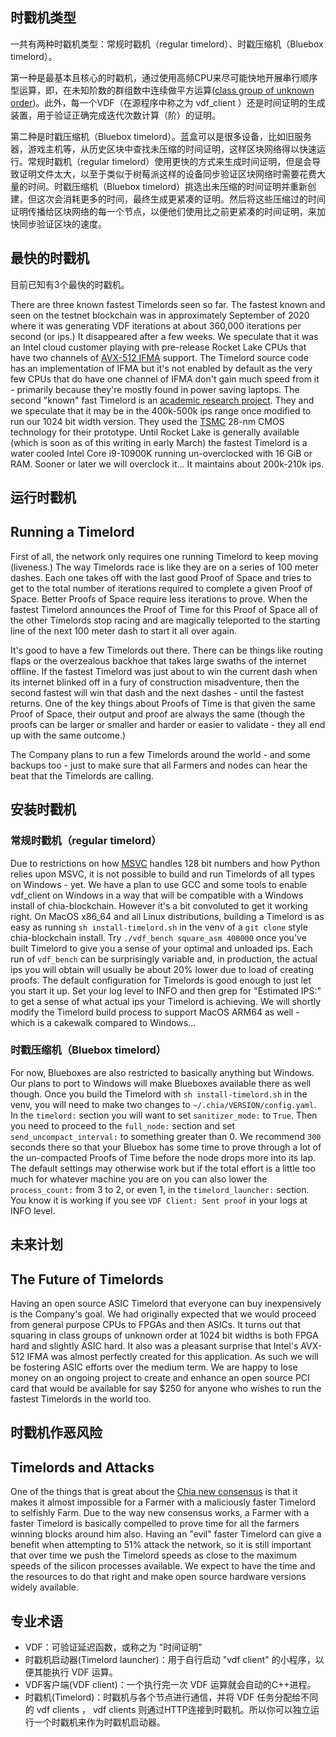 ## 时戳机类型
一共有两种时戳机类型：常规时戳机（regular timelord）、时戳压缩机（Bluebox timelord）。

第一种是最基本且核心的时戳机，通过使用高频CPU来尽可能快地开展串行顺序型运算，即，在未知阶数的群组数中连续做平方运算([class group of unknown order](https://github.com/Chia-Network/vdf-competition/blob/master/classgroups.pdf))。此外，每一个VDF（在源程序中称之为 vdf_client ）还是时间证明的生成装置，用于验证正确完成迭代次数计算（阶）的证明。

第二种是时戳压缩机（Bluebox timelord）。蓝盒可以是很多设备，比如旧服务器，游戏主机等，从历史区块中查找未压缩的时间证明，这样区块网络得以快速运行。常规时戳机（regular timelord）使用更快的方式来生成时间证明，但是会导致证明文件太大，以至于类似于树莓派这样的设备同步验证区块网络时需要花费大量的时间。时戳压缩机（Bluebox timelord）挑选出未压缩的时间证明并重新创建，但这次会消耗更多的时间，最终生成更紧凑的证明。然后将这些压缩过的时间证明传播给区块网络的每一个节点，以便他们使用比之前更紧凑的时间证明，来加快同步验证区块的速度。

## 
## 最快的时戳机
目前已知有3个最快的时戳机。

There are three known fastest Timelords seen so far. The fastest known and seen on the testnet blockchain was in approximately September of 2020 where it was generating VDF iterations at about 360,000 iterations per second (or ips.) It disappeared after a few weeks. We speculate that it was an Intel cloud customer playing with pre-release Rocket Lake CPUs that have two channels of [AVX-512 IFMA](https://en.wikipedia.org/wiki/AVX-512#IFMA) support. The Timelord source code has an implementation of IFMA but it's not enabled by default as the very few CPUs that do have one channel of IFMA don't gain much speed from it - primarily because they're mostly found in power saving laptops. The second "known" fast Timelord is an [academic research project](https://ieeexplore.ieee.org/abstract/document/9301680). They and we speculate that it may be in the 400k-500k ips range once modified to run our 1024 bit width version. They used the [TSMC](https://www.tsmc.com/english) 28-nm CMOS technology for their prototype. Until Rocket Lake is generally available (which is soon as of this writing in early March) the fastest Timelord is a water cooled Intel Core i9-10900K running un-overclocked with 16 GiB or RAM. Sooner or later we will overclock it... It maintains about 200k-210k ips.

## 运行时戳机
## Running a Timelord

First of all, the network only requires one running Timelord to keep moving (liveness.) The way Timelords race is like they are on a series of 100 meter dashes. Each one takes off with the last good Proof of Space and tries to get to the total number of iterations required to complete a given Proof of Space. Better Proofs of Space require less iterations to prove. When the fastest Timelord announces the Proof of Time for this Proof of Space all of the other Timelords stop racing and are magically teleported to the starting line of the next 100 meter dash to start it all over again.

It's good to have a few Timelords out there. There can be things like routing flaps or the overzealous backhoe that takes large swaths of the internet offline. If the fastest Timelord was just about to win the current dash when its internet blinked off in a fury of construction misadventure, then the second fastest will win that dash and the next dashes - until the fastest returns. One of the key things about Proofs of Time is that given the same Proof of Space, their output and proof are always the same (though the proofs can be larger or smaller and harder or easier to validate - they all end up with the same outcome.)

The Company plans to run a few Timelords around the world - and some backups too - just to make sure that all Farmers and nodes can hear the beat that the Timelords are calling.

## 安装时戳机

### 常规时戳机（regular timelord）



Due to restrictions on how [MSVC](https://en.wikipedia.org/wiki/Microsoft_Visual_C%2B%2B) handles 128 bit numbers and how Python relies upon MSVC, it is not possible to build and run Timelords of all types on Windows - yet. We have a plan to use GCC and some tools to enable vdf_client on Windows in a way that will be compatible with a Windows install of chia-blockchain. However it's a bit convoluted to get it working right. On MacOS x86_64 and all Linux distributions, building a Timelord is as easy as running `sh install-timelord.sh` in the venv of a `git clone` style chia-blockchain install. Try `./vdf_bench square_asm 400000` once you've built Timelord to give you a sense of your optimal and unloaded ips. Each run of `vdf_bench` can be surprisingly variable and, in production, the actual ips you will obtain will usually be about 20% lower due to load of creating proofs. The default configuration for Timelords is good enough to just let you start it up. Set your log level to INFO and then grep for "Estimated IPS:" to get a sense of what actual ips your Timelord is achieving. We will shortly modify the Timelord build process to support MacOS ARM64 as well - which is a cakewalk compared to Windows...

### 时戳压缩机（Bluebox timelord）

For now, Blueboxes are also restricted to basically anything but Windows. Our plans to port to Windows will make Blueboxes available there as well though. Once you build the Timelord with `sh install-timelord.sh` in the venv, you will need to make two changes to `~/.chia/VERSION/config.yaml`. In the `timelord:` section you will want to set `sanitizer_mode:` to `True`. Then you need to proceed to the `full_node:` section and set `send_uncompact_interval:` to something greater than 0. We recommend `300` seconds there so that your Bluebox has some time to prove through a lot of the un-compacted Proofs of Time before the node drops more into its lap. The default settings may otherwise work but if the total effort is a little too much for whatever machine you are on you can also lower the `process_count:` from 3 to 2, or even 1, in the `timelord_launcher:` section. You know it is working if you see `VDF Client: Sent proof` in your logs at INFO level.

## 未来计划


## The Future of Timelords

Having an open source ASIC Timelord that everyone can buy inexpensively is the Company's goal. We had originally expected that we would proceed from general purpose CPUs to FPGAs and then ASICs. It turns out that squaring in class groups of unknown order at 1024 bit widths is both FPGA hard and slightly ASIC hard. It also was a pleasant surprise that Intel's AVX-512 IFMA was almost perfectly created for this application. As such we will be fostering ASIC efforts over the medium term. We are happy to lose money on an ongoing project to create and enhance an open source PCI card that would be available for say $250 for anyone who wishes to run the fastest Timelords in the world too.

## 时戳机作恶风险
## Timelords and Attacks

One of the things that is great about the [Chia new consensus](https://docs.google.com/document/d/1tmRIb7lgi4QfKkNaxuKOBHRmwbVlGL4f7EsBDr_5xZE/edit) is that it makes it almost impossible for a Farmer with a maliciously faster Timelord to selfishly Farm. Due to the way new consensus works, a Farmer with a faster Timelord is basically compelled to prove time for all the farmers winning blocks around him also. Having an "evil" faster Timelord can give a benefit when attempting to 51% attack the network, so it is still important that over time we push the Timelord speeds as close to the maximum speeds of the silicon processes available. We expect to have the time and the resources to do that right and make open source hardware versions widely available.

## 专业术语
* VDF：可验证延迟函数，或称之为 "时间证明"
* 时戳机启动器(Timelord launcher)：用于自行启动 "vdf client" 的小程序，以便其能执行 VDF 运算。
* VDF客户端(VDF client)：一个执行完一次 VDF 运算就会自动的C++进程。
* 时戳机(Timelord)：时戳机与各个节点进行通信，并将 VDF 任务分配给不同的 vdf clients ， vdf clients 则通过HTTP连接到时戳机。所以你可以独立运行一个时戳机来作为时戳机启动器。